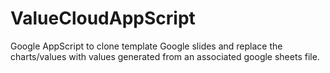 # ValueCloudAppScript
Google AppScript to clone template Google slides and replace the charts/values with values generated from an associated google sheets file.  

